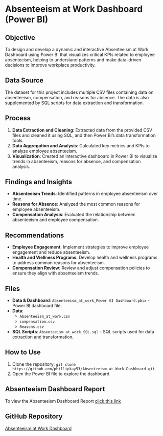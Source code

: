 # Absenteeism at Work Dashboard (Power BI)

## Objective
To design and develop a dynamic and interactive Absenteeism at Work Dashboard using Power BI that visualizes critical KPIs related to employee absenteeism, helping to understand patterns and make data-driven decisions to improve workplace productivity.

## Data Source
The dataset for this project includes multiple CSV files containing data on absenteeism, compensation, and reasons for absence. The data is also supplemented by SQL scripts for data extraction and transformation.

## Process
1. **Data Extraction and Cleaning**: Extracted data from the provided CSV files and cleaned it using SQL, and then Power BI’s data transformation tools.
2. **Data Aggregation and Analysis**: Calculated key metrics and KPIs to analyze employee absenteeism.
3. **Visualization**: Created an interactive dashboard in Power BI to visualize trends in absenteeism, reasons for absence, and compensation analysis.

## Findings and Insights
- **Absenteeism Trends**: Identified patterns in employee absenteeism over time.
- **Reasons for Absence**: Analyzed the most common reasons for employee absenteeism.
- **Compensation Analysis**: Evaluated the relationship between absenteeism and employee compensation.

## Recommendations
- **Employee Engagement**: Implement strategies to improve employee engagement and reduce absenteeism.
- **Health and Wellness Programs**: Develop health and wellness programs to address common reasons for absenteeism.
- **Compensation Review**: Review and adjust compensation policies to ensure they align with absenteeism trends.

## Files
- **Data & Dashboard**: `Absenteeism_at_work_Power BI Dashboard.pbix` - Power BI dashboard file.
- **Data**:
  - `Absenteeism_at_work.csv`
  - `compensation.csv`
  - `Reasons.csv`
- **SQL Scripts**: `Absenteeism_at_work_SQL.sql` - SQL scripts used for data extraction and transformation.

## How to Use
1. Clone the repository: `git clone https://github.com/phillipkay53/Absenteeism-at-Work-Dashboard.git`
2. Open the Power BI file to explore the dashboard.

## Absenteeism Dashboard Report
To view the Absenteeism Dashboard Report [click this link](https://github.com/phillipkay53/Absenteeism-at-Work-Dashboard/blob/b3523cfa53cf46e2b1028dd5c6b5980dca140a8e/Docs/Absenteeism%20at%20Work%20Report%20(1).pdf)

## GitHub Repository
[Absenteeism at Work Dashboard](https://github.com/phillipkay53/Absenteeism-at-Work-Dashboard.git)
